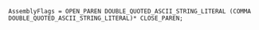 <!-- This file is generated automatically by infrastructure scripts. Please don't edit by hand. -->

```{ .ebnf .slang-ebnf #AssemblyFlags }
AssemblyFlags = OPEN_PAREN DOUBLE_QUOTED_ASCII_STRING_LITERAL (COMMA DOUBLE_QUOTED_ASCII_STRING_LITERAL)* CLOSE_PAREN;
```
